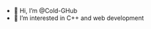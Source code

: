 - 👋 Hi, I’m @Cold-GHub
- 👀 I’m interested in C++ and web development

<!---
Cold-GHub/Cold-GHub is a ✨ special ✨ repository because its `README.md` (this file) appears on your GitHub profile.
You can click the Preview link to take a look at your changes.
--->
